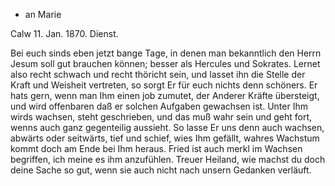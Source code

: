 + an Marie

 Calw 11. Jan. 1870. Dienst.

Bei euch sinds eben jetzt bange Tage, in denen man bekanntlich den Herrn Jesum soll gut brauchen können; besser als Hercules und Sokrates. Lernet also recht schwach und recht thöricht sein, und lasset ihn die Stelle der Kraft und Weisheit vertreten, so sorgt Er für euch nichts denn schöners. Er hats gern, wenn man Ihm einen job zumutet, der Anderer Kräfte übersteigt, und wird offenbaren daß er solchen Aufgaben gewachsen ist. Unter Ihm wirds wachsen, steht geschrieben, und das muß wahr sein und geht fort, wenns auch ganz gegenteilig aussieht. So lasse Er uns denn auch wachsen, abwärts oder seitwärts, tief und schief, wies Ihm gefällt, wahres Wachstum kommt doch am Ende bei Ihm heraus.
Fried ist auch merkl im Wachsen begriffen, ich meine es ihm anzufühlen. Treuer Heiland, wie machst du doch deine Sache so gut, wenn sie auch nicht nach unsern Gedanken verläuft.
